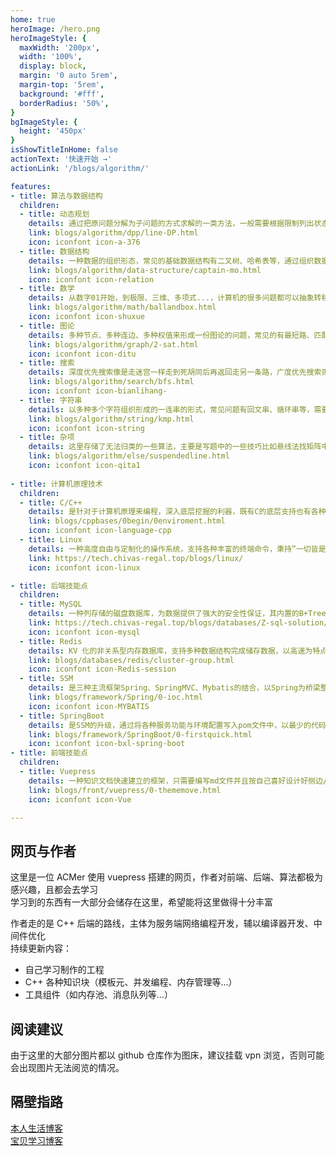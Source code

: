 ```yaml
---
home: true
heroImage: /hero.png
heroImageStyle: {
  maxWidth: '200px',
  width: '100%',
  display: block,
  margin: '0 auto 5rem',
  margin-top: '5rem',
  background: '#fff',
  borderRadius: '50%',
}
bgImageStyle: {
  height: '450px'
}
isShowTitleInHome: false
actionText: '快速开始 →'
actionLink: '/blogs/algorithm/'

features:
- title: 算法与数据结构
  children:
  - title: 动态规划
    details: 通过把原问题分解为子问题的方式求解的一类方法，一般需要根据限制列出状态，并通过一系列的决策（转移方程）将子阶段递推至父阶段
    link: blogs/algorithm/dpp/line-DP.html
    icon: iconfont icon-a-376
  - title: 数据结构
    details: 一种数据的组织形态，常见的基础数据结构有二叉树、哈希表等，通过组织数据来完成优化存储、优化读写等行为，作出数据结构常常需要合理的建模能力
    link: blogs/algorithm/data-structure/captain-mo.html
    icon: iconfont icon-relation
  - title: 数学
    details: 从数字01开始，到极限、三维、多项式...，计算机的很多问题都可以抽象转移成数学公式，通过对数学公式的一步步化简可以更精妙地看到问题的本质
    link: blogs/algorithm/math/ballandbox.html
    icon: iconfont icon-shuxue
  - title: 图论
    details: 多种节点、多种连边、多种权值来形成一份图论的问题，常见的有最短路、匹配、网络流等，对于每个节点将邻点的数据进行汇总可以得到总图的很多信息
    link: blogs/algorithm/graph/2-sat.html
    icon: iconfont icon-ditu
  - title: 搜索
    details: 深度优先搜索像是走迷宫一样走到死胡同后再返回走另一条路，广度优先搜索则类似水流的扩展，以多路并发开始，到找到终点为止，两者都是优雅的暴力
    link: blogs/algorithm/search/bfs.html
    icon: iconfont icon-bianlihang-
  - title: 字符串
    details: 以多种多个字符组织形成的一连串的形式，常见问题有回文串、循环串等，需要找到串与串的共同点来完成各种各样的匹配算法
    link: blogs/algorithm/string/kmp.html
    icon: iconfont icon-string
  - title: 杂项
    details: 这里存储了无法归类的一些算法，主要是写题中的一些技巧比如悬线法找矩阵中最大的同符号子矩阵这种，在杂项中也会存放一些黑科技算法
    link: blogs/algorithm/else/suspendedline.html
    icon: iconfont icon-qita1
    
- title: 计算机原理技术
  children:
  - title: C/C++
    details: 是针对于计算机原理来编程，深入底层挖掘的利器，既有C的底层支持也有各种便于开发的新特性语法糖，也是作者认真学习的第一份语言
    link: blogs/cppbases/0begin/0enviroment.html
    icon: iconfont icon-language-cpp
  - title: Linux
    details: 一种高度自由与定制化的操作系统，支持各种丰富的终端命令，秉持”一切皆是文件“原则也有更为快捷的文件配置方式，常用于服务器
    link: https://tech.chivas-regal.top/blogs/linux/
    icon: iconfont icon-linux

- title: 后端技能点
  children:
  - title: MySQL
    details: 一种列存储的磁盘数据库，为数据提供了强大的安全性保证，其内置的B+Tree也保证了读写的效率，且其提供的SQL语句可以实现复杂的逻辑功能
    link: https://tech.chivas-regal.top/blogs/databases/Z-sql-solution/create-tables-query.html
    icon: iconfont icon-mysql
  - title: Redis
    details: KV 化的非关系型内存数据库，支持多种数据结构完成储存数据，以高速为特点作为缓存数据库与各种磁盘数据库相配合，在工程开发中十分常见
    link: blogs/databases/redis/cluster-group.html
    icon: iconfont icon-Redis-session
  - title: SSM
    details: 是三种主流框架Spring、SpringMVC、Mybatis的结合，以Spring为桥梁整合出各种功能模块，是开发各种业务代码的基础框架
    link: blogs/framework/Spring/0-ioc.html
    icon: iconfont icon-MYBATIS
  - title: SpringBoot
    details: 是SSM的升级，通过将各种服务功能与环境配置写入pom文件中，以最少的代码开发出最完善的功能，也是当前时代最常用的Web应用开发框架
    link: blogs/framework/SpringBoot/0-firstquick.html
    icon: iconfont icon-bxl-spring-boot
- title: 前端技能点
  children:
  - title: Vuepress
    details: 一种知识文档快速建立的框架，只需要编写md文件并且按自己喜好设计好侧边/顶栏的json后便可自动解析为文档网站，辅以强大多样的插件支持
    link: blogs/front/vuepress/0-thememove.html
    icon: iconfont icon-Vue

---
```

## 网页与作者

这里是一位 ACMer 使用 vuepress 搭建的网页，作者对前端、后端、算法都极为感兴趣，且都会去学习  
学习到的东西有一大部分会储存在这里，希望能将这里做得十分丰富   

作者走的是 C++ 后端的路线，主体为服务端网络编程开发，辅以编译器开发、中间件优化  
持续更新内容：
- 自己学习制作的工程  
- C++ 各种知识块（模板元、并发编程、内存管理等...）
- 工具组件（如内存池、消息队列等...）

## 阅读建议

由于这里的大部分图片都以 github 仓库作为图床，建议挂载 vpn 浏览，否则可能会出现图片无法阅览的情况。

## 隔壁指路

[本人生活博客](https://blog.chivas-regal.top)  
[宝贝学习博客](https://demooo.top)